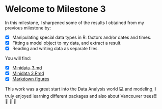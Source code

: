 Welcome to Milestone 3 
=================================
In this milestone, I sharpened some of the results I obtained from my previous milestone by:

- [x] Manipulating special data types in R: factors and/or dates and times.
- [x] Fitting a model object to my data, and extract a result.
- [x] Reading and writing data as separate files.

You will find:
- [x] [Minidata-3.md](https://github.com/stat545ubc-2021/mda-maira1220/blob/main/Milestone%203/Minidata-3.md)
- [x] [Minidata 3.Rmd](https://github.com/stat545ubc-2021/mda-maira1220/blob/main/Milestone%203/Minidata%203.Rmd)
- [x] [Markdown figures](https://github.com/stat545ubc-2021/mda-maira1220/tree/main/Milestone%203/Minidata-3_files/figure-gfm)

This work was a great start into the Data Analysis world 💻 and modeling, I truly enjoyed learning different packages and also about Vancouver trees!!! :evergreen_tree: :evergreen_tree: :evergreen_tree: 
